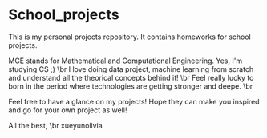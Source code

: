 # School_projects
This is my personal projects repository. It contains homeworks for school projects.

MCE stands for Mathematical and Computational Engineering. Yes, I'm studying CS ;) \br
I love doing data project, machine learning from scratch and understand all the theorical concepts behind it! \br
Feel really lucky to born in the period where technologies are getting stronger and deepe. \br

Feel free to have a glance on my projects! Hope they can make you inspired and go for your own project as well!

All the best, \br
xueyunolivia
